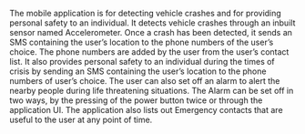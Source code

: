 The mobile application is for detecting vehicle crashes and for providing personal safety to an individual. It detects vehicle crashes through an inbuilt sensor named Accelerometer. Once a crash has been detected, it sends an SMS containing the user’s location to the phone numbers of the user’s choice. The phone numbers are added by the user from the user’s contact list. It also provides personal safety to an individual during the times of crisis by sending an SMS containing the user’s location to the phone numbers of user’s choice. The user can also set off an alarm to alert the nearby people during life threatening situations. The Alarm can be set off in two ways, by the pressing of the power button twice or through the application UI. The application also lists out Emergency contacts that are useful to the user at any point of time.
